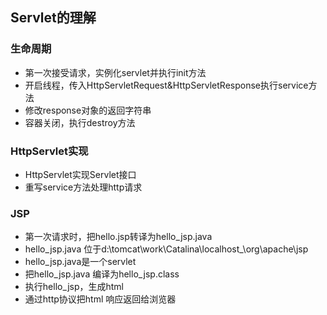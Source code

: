 ## Servlet的理解
### 生命周期

- 第一次接受请求，实例化servlet并执行init方法
- 开启线程，传入HttpServletRequest&HttpServletResponse执行service方法
- 修改response对象的返回字符串
- 容器关闭，执行destroy方法

### HttpServlet实现
- HttpServlet实现Servlet接口
- 重写service方法处理http请求

### JSP
- 第一次请求时，把hello.jsp转译为hello_jsp.java
- hello_jsp.java 位于d:\tomcat\work\Catalina\localhost\_\org\apache\jsp
- hello_jsp.java是一个servlet
- 把hello_jsp.java 编译为hello_jsp.class
- 执行hello_jsp，生成html
- 通过http协议把html 响应返回给浏览器